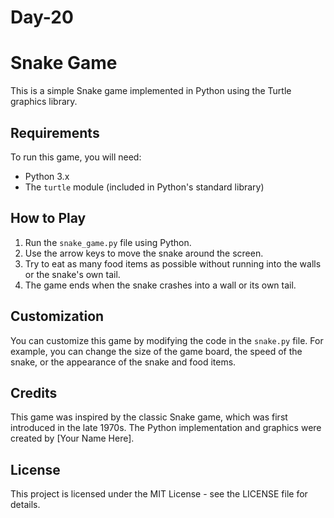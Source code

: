 # Day-20


# Snake Game

This is a simple Snake  game  implemented in  Python  using the Turtle graphics library.

## Requirements

To run this game, you will need:

-   Python 3.x
-   The  `turtle`  module (included in Python's standard library)

## How to Play

1.  Run the  `snake_game.py`  file using Python.
2.  Use the arrow keys to move the snake around the screen.
3.  Try to eat as many food items as possible without running into the walls or the snake's own tail.
4.  The game ends when the snake crashes into a wall or its own tail.

## Customization

You can customize this game by modifying the code in the  `snake.py`  file. For example, you can change the size of the  game board, the speed of the snake, or the appearance of the snake and food items.

## Credits

This game was inspired by the classic Snake game, which was first introduced in the late 1970s. The  Python implementation  and graphics were created by [Your Name Here].

## License

This project is licensed under the  MIT License  - see the LICENSE file for details.